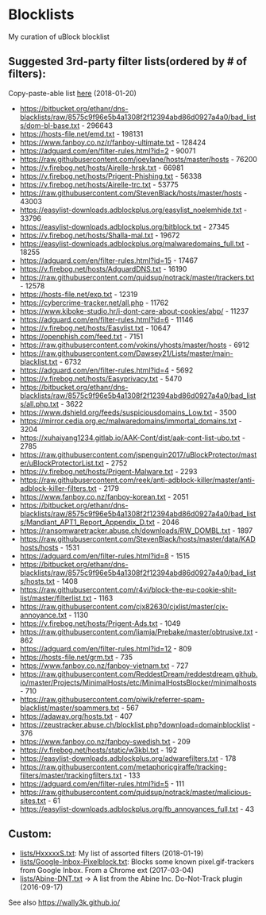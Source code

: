 # Blocklists
My curation of uBlock blocklist 

## Suggested 3rd-party filter lists(ordered by # of filters):
Copy-paste-able list [here](https://github.com/HxxxxxS/Blocklists/raw/master/list-of-lists.txt) (2018-01-20)
* https://bitbucket.org/ethanr/dns-blacklists/raw/8575c9f96e5b4a1308f2f12394abd86d0927a4a0/bad_lists/dom-bl-base.txt - 296643
* https://hosts-file.net/emd.txt - 198131
* https://www.fanboy.co.nz/r/fanboy-ultimate.txt - 128424
* https://adguard.com/en/filter-rules.html?id=2 - 90071
* https://raw.githubusercontent.com/joeylane/hosts/master/hosts - 76200
* https://v.firebog.net/hosts/Airelle-hrsk.txt - 66981
* https://v.firebog.net/hosts/Prigent-Phishing.txt - 56338
* https://v.firebog.net/hosts/Airelle-trc.txt - 53775
* https://raw.githubusercontent.com/StevenBlack/hosts/master/hosts - 43003
* https://easylist-downloads.adblockplus.org/easylist_noelemhide.txt - 33796
* https://easylist-downloads.adblockplus.org/bitblock.txt - 27345
* https://v.firebog.net/hosts/Shalla-mal.txt - 19672
* https://easylist-downloads.adblockplus.org/malwaredomains_full.txt - 18255
* https://adguard.com/en/filter-rules.html?id=15 - 17467
* https://v.firebog.net/hosts/AdguardDNS.txt - 16190
* https://raw.githubusercontent.com/quidsup/notrack/master/trackers.txt - 12578
* https://hosts-file.net/exp.txt - 12319
* https://cybercrime-tracker.net/all.php - 11762
* https://www.kiboke-studio.hr/i-dont-care-about-cookies/abp/ - 11237
* https://adguard.com/en/filter-rules.html?id=6 - 11146
* https://v.firebog.net/hosts/Easylist.txt - 10647
* https://openphish.com/feed.txt - 7151
* https://raw.githubusercontent.com/vokins/yhosts/master/hosts - 6912
* https://raw.githubusercontent.com/Dawsey21/Lists/master/main-blacklist.txt - 6732
* https://adguard.com/en/filter-rules.html?id=4 - 5692
* https://v.firebog.net/hosts/Easyprivacy.txt - 5470
* https://bitbucket.org/ethanr/dns-blacklists/raw/8575c9f96e5b4a1308f2f12394abd86d0927a4a0/bad_lists/all.php.txt - 3622
* https://www.dshield.org/feeds/suspiciousdomains_Low.txt - 3500
* https://mirror.cedia.org.ec/malwaredomains/immortal_domains.txt - 3204
* https://xuhaiyang1234.gitlab.io/AAK-Cont/dist/aak-cont-list-ubo.txt - 2785
* https://raw.githubusercontent.com/jspenguin2017/uBlockProtector/master/uBlockProtectorList.txt - 2752
* https://v.firebog.net/hosts/Prigent-Malware.txt - 2293
* https://raw.githubusercontent.com/reek/anti-adblock-killer/master/anti-adblock-killer-filters.txt - 2179
* https://www.fanboy.co.nz/fanboy-korean.txt - 2051
* https://bitbucket.org/ethanr/dns-blacklists/raw/8575c9f96e5b4a1308f2f12394abd86d0927a4a0/bad_lists/Mandiant_APT1_Report_Appendix_D.txt - 2046
* https://ransomwaretracker.abuse.ch/downloads/RW_DOMBL.txt - 1897
* https://raw.githubusercontent.com/StevenBlack/hosts/master/data/KADhosts/hosts - 1531
* https://adguard.com/en/filter-rules.html?id=8 - 1515
* https://bitbucket.org/ethanr/dns-blacklists/raw/8575c9f96e5b4a1308f2f12394abd86d0927a4a0/bad_lists/hosts.txt - 1408
* https://raw.githubusercontent.com/r4vi/block-the-eu-cookie-shit-list/master/filterlist.txt - 1163
* https://raw.githubusercontent.com/cjx82630/cjxlist/master/cjx-annoyance.txt - 1130
* https://v.firebog.net/hosts/Prigent-Ads.txt - 1049
* https://raw.githubusercontent.com/liamja/Prebake/master/obtrusive.txt - 862
* https://adguard.com/en/filter-rules.html?id=12 - 809
* https://hosts-file.net/grm.txt - 735
* https://www.fanboy.co.nz/fanboy-vietnam.txt - 727
* https://raw.githubusercontent.com/ReddestDream/reddestdream.github.io/master/Projects/MinimalHosts/etc/MinimalHostsBlocker/minimalhosts - 710
* https://raw.githubusercontent.com/piwik/referrer-spam-blacklist/master/spammers.txt - 567
* https://adaway.org/hosts.txt - 407
* https://zeustracker.abuse.ch/blocklist.php?download=domainblocklist - 376
* https://www.fanboy.co.nz/fanboy-swedish.txt - 209
* https://v.firebog.net/hosts/static/w3kbl.txt - 192
* https://easylist-downloads.adblockplus.org/adwarefilters.txt - 178
* https://raw.githubusercontent.com/metaphoricgiraffe/tracking-filters/master/trackingfilters.txt - 133
* https://adguard.com/en/filter-rules.html?id=5 - 111
* https://raw.githubusercontent.com/quidsup/notrack/master/malicious-sites.txt - 61
* https://easylist-downloads.adblockplus.org/fb_annoyances_full.txt - 43

## Custom:
* [lists/HxxxxxS.txt](https://github.com/HxxxxxS/Blocklists/raw/master/lists/HxxxxxS.txt): My list of assorted filters (2018-01-19)
* [lists/Google-Inbox-Pixelblock.txt](https://github.com/HxxxxxS/Blocklists/raw/master/lists/Google-Inbox-Pixelblock.txt): Blocks some known pixel.gif-trackers from Google Inbox. From a Chrome ext (2017-03-04)
* [lists/Abine-DNT.txt](https://github.com/HxxxxxS/Blocklists/raw/master/lists/Abine-DNT.txt) -> A list from the Abine Inc. Do-Not-Track plugin (2016-09-17)

See also https://wally3k.github.io/
